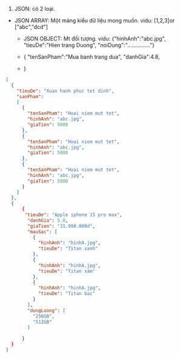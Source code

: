 1. JSON: có 2 loại.
- JSON ARRAY: Một mảng kiểu dữ liệu mong muốn.
  vidu: [1,2,3]or ["abc","dcd"]
  - JSON OBJECT: Mt đối tượng.
    vidu: 
     {"hinhAnh":"abc.jpg",
      "tieuDe":"Hien trang Duong",
      "noiDung":"..............."}
  - {
    "tenSanPham":"Mua banh trang dua",
    "danhGia":4.8,
        
  - }
```json
[
  {
    "tieuDe": "Xuan hanh phuc tet dinh",
    "sanPham": 
    [
      {
        "tenSanPham": "Hoai niem mut tet",
        "hinhAnh": "abc.jpg",
        "giaTien": 5000
      },
      {
        "tenSanPham": "Hoai niem mut tet",
        "hinhAnh": "abc.jpg",
        "giaTien": 5000
      },
      {
        "tenSanPham": "Hoai niem mut tet",
        "hinhAnh": "abc.jpg",
        "giaTien": 5000
      }
    ]
  },
  {
      {
       "tieuDe": "Apple iphone 15 pro max",
        "danhGia": 5.0,
        "giaTien": "31.990.000d",
        "mauSac": [
          {
            "hinhAnh": "hinhA.jpg",
            "tieuDe": "Titan xanh"
          },
          {
            "hinhAnh": "hinhA.jpg",
            "tieuDe": "Titan xám"
          },
          {
            "hinhAnh": "hinhA.jpg",
            "tieuDe": "Titan bạc"
          }
        ],
        "dungLuong": [
          "256GB",
          "512GB"
        ]
        
      }
  }
]
```